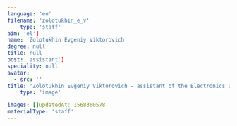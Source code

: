 ```yaml
---
language: 'en'
filename: 'zolotukhin_e_v'
    type: 'staff'
aim: 'el']
name: 'Zolotukhin Evgeniy Viktorovich'
degree: null
title: null
post: 'assistant']
speciality: null
avatar:
  - src: ''
title: 'Zolotukhin Evgeniy Viktorovich - assistant of the Electronics Department'
    type: 'image'

images: []updatedAt: 1568360578
materialType: 'staff'
---
```


